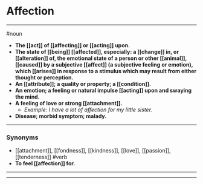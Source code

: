 # Affection
---
#noun
- **The [[act]] of [[affecting]] or [[acting]] upon.**
- **The state of [[being]] [[affected]], especially: a [[change]] in, or [[alteration]] of, the emotional state of a person or other [[animal]], [[caused]] by a subjective [[affect]] (a subjective feeling or emotion), which [[arises]] in response to a stimulus which may result from either thought or perception.**
- **An [[attribute]]; a quality or property; a [[condition]].**
- **An emotion; a feeling or natural impulse [[acting]] upon and swaying the mind.**
- **A feeling of love or strong [[attachment]].**
	- _Example: I have a lot of affection for my little sister._
- **Disease; morbid symptom; malady.**
---
### Synonyms
- [[attachment]], [[fondness]], [[kindness]], [[love]], [[passion]], [[tenderness]]
#verb
- **To feel [[affection]] for.**
---
---
